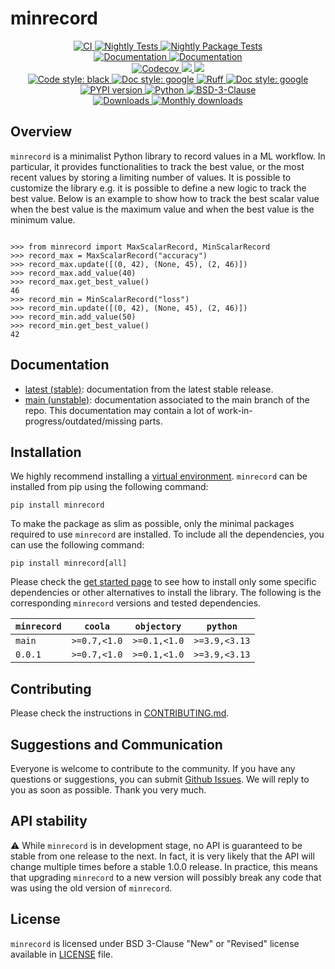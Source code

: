# minrecord

<p align="center">
    <a href="https://github.com/durandtibo/minrecord/actions">
        <img alt="CI" src="https://github.com/durandtibo/minrecord/workflows/CI/badge.svg">
    </a>
    <a href="https://github.com/durandtibo/minrecord/actions">
        <img alt="Nightly Tests" src="https://github.com/durandtibo/minrecord/workflows/Nightly%20Tests/badge.svg">
    </a>
    <a href="https://github.com/durandtibo/minrecord/actions">
        <img alt="Nightly Package Tests" src="https://github.com/durandtibo/minrecord/workflows/Nightly%20Package%20Tests/badge.svg">
    </a>
    <br/>
    <a href="https://durandtibo.github.io/minrecord/">
        <img alt="Documentation" src="https://github.com/durandtibo/minrecord/workflows/Documentation%20(stable)/badge.svg">
    </a>
    <a href="https://durandtibo.github.io/minrecord/">
        <img alt="Documentation" src="https://github.com/durandtibo/minrecord/workflows/Documentation%20(unstable)/badge.svg">
    </a>
    <br/>
    <a href="https://codecov.io/gh/durandtibo/minrecord">
        <img alt="Codecov" src="https://codecov.io/gh/durandtibo/minrecord/branch/main/graph/badge.svg">
    </a>
    <a href="https://codeclimate.com/github/durandtibo/minrecord/maintainability">
        <img src="https://api.codeclimate.com/v1/badges/d6e3047eedfd2e1e0d86/maintainability" />
    </a>
    <a href="https://codeclimate.com/github/durandtibo/minrecord/test_coverage">
        <img src="https://api.codeclimate.com/v1/badges/d6e3047eedfd2e1e0d86/test_coverage" />
    </a>
    <br/>
    <a href="https://github.com/psf/black">
        <img  alt="Code style: black" src="https://img.shields.io/badge/code%20style-black-000000.svg">
    </a>
    <a href="https://google.github.io/styleguide/pyguide.html#s3.8-comments-and-docstrings">
        <img  alt="Doc style: google" src="https://img.shields.io/badge/%20style-google-3666d6.svg">
    </a>
    <a href="https://github.com/astral-sh/ruff">
        <img src="https://img.shields.io/endpoint?url=https://raw.githubusercontent.com/astral-sh/ruff/main/assets/badge/v2.json" alt="Ruff" style="max-width:100%;">
    </a>
    <a href="https://github.com/guilatrova/tryceratops">
        <img  alt="Doc style: google" src="https://img.shields.io/badge/try%2Fexcept%20style-tryceratops%20%F0%9F%A6%96%E2%9C%A8-black">
    </a>
    <br/>
    <a href="https://pypi.org/project/minrecord/">
        <img alt="PYPI version" src="https://img.shields.io/pypi/v/minrecord">
    </a>
    <a href="https://pypi.org/project/minrecord/">
        <img alt="Python" src="https://img.shields.io/pypi/pyversions/minrecord.svg">
    </a>
    <a href="https://opensource.org/licenses/BSD-3-Clause">
        <img alt="BSD-3-Clause" src="https://img.shields.io/pypi/l/minrecord">
    </a>
    <br/>
    <a href="https://pepy.tech/project/minrecord">
        <img  alt="Downloads" src="https://static.pepy.tech/badge/minrecord">
    </a>
    <a href="https://pepy.tech/project/minrecord">
        <img  alt="Monthly downloads" src="https://static.pepy.tech/badge/minrecord/month">
    </a>
    <br/>
</p>

## Overview

`minrecord` is a minimalist Python library to record values in a ML workflow.
In particular, it provides functionalities to track the best value, or the most recent values by
storing a limiting number of values.
It is possible to customize the library e.g. it is possible to define a new logic to track the best
value.
Below is an example to show how to track the best scalar value when the best value is the maximum
value and when the best value is the minimum value.

```pycon

>>> from minrecord import MaxScalarRecord, MinScalarRecord
>>> record_max = MaxScalarRecord("accuracy")
>>> record_max.update([(0, 42), (None, 45), (2, 46)])
>>> record_max.add_value(40)
>>> record_max.get_best_value()
46
>>> record_min = MinScalarRecord("loss")
>>> record_min.update([(0, 42), (None, 45), (2, 46)])
>>> record_min.add_value(50)
>>> record_min.get_best_value()
42

```

## Documentation

- [latest (stable)](https://durandtibo.github.io/minrecord/): documentation from the latest stable
  release.
- [main (unstable)](https://durandtibo.github.io/minrecord/main/): documentation associated to the
  main branch of the repo. This documentation may contain a lot of work-in-progress/outdated/missing
  parts.

## Installation

We highly recommend installing
a [virtual environment](https://packaging.python.org/guides/installing-using-pip-and-virtual-environments/).
`minrecord` can be installed from pip using the following command:

```shell
pip install minrecord
```

To make the package as slim as possible, only the minimal packages required to use `minrecord` are
installed.
To include all the dependencies, you can use the following command:

```shell
pip install minrecord[all]
```

Please check the [get started page](https://durandtibo.github.io/minrecord/get_started) to see how
to
install only some specific dependencies or other alternatives to install the library.
The following is the corresponding `minrecord` versions and tested dependencies.

| `minrecord` | `coola`      | `objectory`  | `python`      |
|-------------|--------------|--------------|---------------|
| `main`      | `>=0.7,<1.0` | `>=0.1,<1.0` | `>=3.9,<3.13` |
| `0.0.1`     | `>=0.7,<1.0` | `>=0.1,<1.0` | `>=3.9,<3.13` |

## Contributing

Please check the instructions in [CONTRIBUTING.md](.github/CONTRIBUTING.md).

## Suggestions and Communication

Everyone is welcome to contribute to the community.
If you have any questions or suggestions, you can
submit [Github Issues](https://github.com/durandtibo/minrecord/issues).
We will reply to you as soon as possible. Thank you very much.

## API stability

:warning: While `minrecord` is in development stage, no API is guaranteed to be stable from one
release to the next.
In fact, it is very likely that the API will change multiple times before a stable 1.0.0 release.
In practice, this means that upgrading `minrecord` to a new version will possibly break any code
that
was using the old version of `minrecord`.

## License

`minrecord` is licensed under BSD 3-Clause "New" or "Revised" license available
in [LICENSE](LICENSE)
file.
